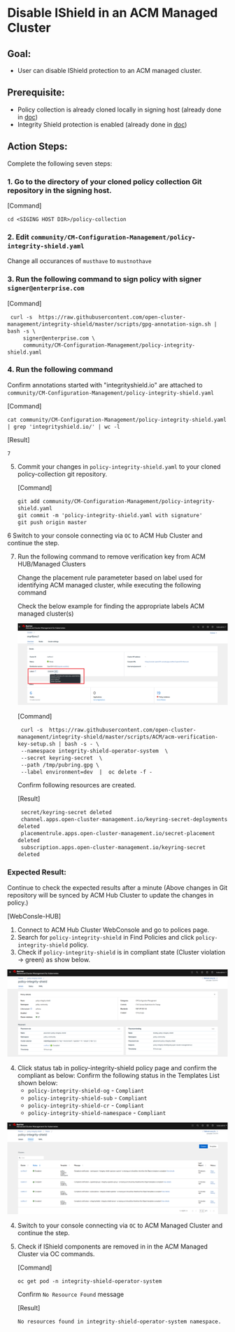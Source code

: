 # Disable IShield in an ACM Managed Cluster

## Goal:
- User can disable IShield protection to an ACM managed cluster.

## Prerequisite: 
- Policy collection is already cloned locally in signing host (already done in [doc](../prerequisite-setup/GIT_CLONE_POLICY_COLLECTION.md))
- Integrity Shield protection is enabled (already done in [doc](../install-scenarios/DEPLOY_ISHIELD.md))
 
## Action Steps:

Complete the following seven steps:

### 1. Go to the directory of your cloned policy collection Git repository in the signing host.

   [Command]
   ```
   cd <SIGING HOST DIR>/policy-collection
   ```
### 2. Edit `community/CM-Configuration-Management/policy-integrity-shield.yaml`
   Change all occurances of  `musthave` to `mustnothave`
   
### 3. Run the following command to sign policy with signer `signer@enterprise.com`
 
   [Command]
   ```
    curl -s  https://raw.githubusercontent.com/open-cluster-management/integrity-shield/master/scripts/gpg-annotation-sign.sh | bash -s \
        signer@enterprise.com \
        community/CM-Configuration-Management/policy-integrity-shield.yaml
   ```
    
### 4. Run the following command

   Confirm annotations started with "integrityshield.io" are attached to `community/CM-Configuration-Management/policy-integrity-shield.yaml`
   
   [Command]
   ```
   cat community/CM-Configuration-Management/policy-integrity-shield.yaml | grep 'integrityshield.io/' | wc -l
  
   ```
    
   [Result]
   ```
   7
   ```
    
5. Commit your changes in `policy-integrity-shield.yaml` to your cloned policy-collection git repository.

   [Command]
   ```
   git add community/CM-Configuration-Management/policy-integrity-shield.yaml
   git commit -m 'policy-integrity-shield.yaml with signature'
   git push origin master
   ```   

6  Switch to your console connecting via `OC` to ACM Hub Cluster and continue the step.
 
7. Run the following command to remove verification key from ACM HUB/Managed Clusters
   
   Change the placement rule parameteter based on label used for identifying ACM managed cluster, while executing the following command
       
   Check the below example for finding the appropriate labels ACM managed cluster(s) 
       
   ![ACM Managed Cluster Labels](../images/acm-managed-cluster-label.PNG)
    
   [Command]
   ```
    curl -s  https://raw.githubusercontent.com/open-cluster-management/integrity-shield/master/scripts/ACM/acm-verification-key-setup.sh | bash -s - \
    --namespace integrity-shield-operator-system  \
    --secret keyring-secret  \
    --path /tmp/pubring.gpg \
    --label environment=dev  |  oc delete -f -
   ```
   
   Confirm following resources are created.
   
   [Result]
   ```
    secret/keyring-secret deleted
    channel.apps.open-cluster-management.io/keyring-secret-deployments deleted
    placementrule.apps.open-cluster-management.io/secret-placement deleted
    subscription.apps.open-cluster-management.io/keyring-secret deleted
   ```
  
### Expected Result:

Continue to check the expected results after a minute (Above changes in Git repository will be synced by ACM Hub Cluster to update the changes in policy.)
    
[WebConsle-HUB]

1. Connect to ACM Hub Cluster WebConsole and go to polices page.
2. Search for `policy-integrity-shield`  in Find Policies and click  `policy-integrity-shield`  policy. 
3. Check if  `policy-integrity-shield`  is in compliant state (Cluster violation -> green) as show below.

![Policy Compliant After Disabling IShield](../images/policy-compliant-after-delete.PNG)

4. Click status tab in policy-integrity-shield policy page and confirm the compliant as below:
   Confirm the following status in the Templates List shown below:
   - `policy-integrity-shield-og` - `Compliant`
   - `policy-integrity-shield-sub` - `Compliant`
   - `policy-integrity-shield-cr` - `Compliant`
   - `policy-integrity-shield-namespace` - `Compliant`
   
![Policy Compliant Status After Disabling IShield](../images/policy-compliant-status-after-delete.PNG)

4. Switch to your console connecting via `OC` to ACM Managed Cluster and continue the step.

5. Check if IShield components are removed in in the ACM Managed Cluster via OC commands.
   
   [Command]
   ```
   oc get pod -n integrity-shield-operator-system
   ```
   
   Confirm `No Resource Found` message
   
   [Result]
   ```
   No resources found in integrity-shield-operator-system namespace.
   ```








